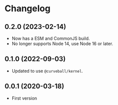 Changelog
=========

0.2.0 (2023-02-14)
------------------

* Now has a ESM and CommonJS build.
* No longer supports Node 14, use Node 16 or later.


0.1.0 (2022-09-03)
------------------

* Updated to use `@curveball/kernel`.


0.0.1 (2020-03-18)
------------------

* First version
